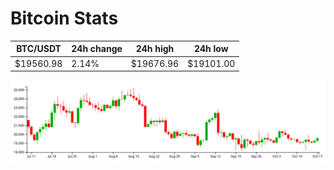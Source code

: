 # Bitcoin Stats

BTC/USDT|24h change|24h high|24h low|
|---|---|---|---|
|$19560.98|2.14%|$19676.96|$19101.00|

<img src="./chart.svg">

